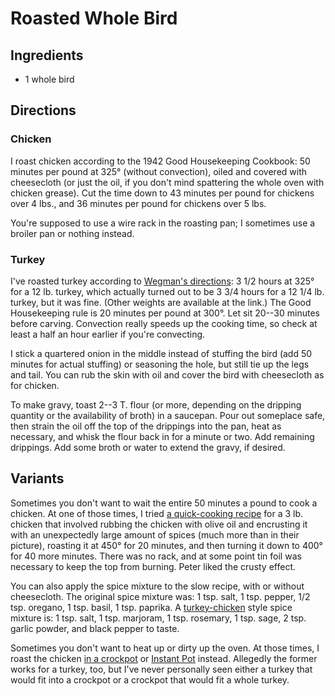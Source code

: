 [thanksgiving]: ../indices/thanksgiving.html

# Roasted Whole Bird

## Ingredients

* 1 whole bird

## Directions

### Chicken

I roast chicken according to the 1942 Good Housekeeping Cookbook: 50 minutes per pound at 325° (without convection), oiled and covered with cheesecloth (or just the oil, if you don't mind spattering the whole oven with chicken grease).  Cut the time down to 43 minutes per pound for chickens over 4 lbs., and 36 minutes per pound for chickens over 5 lbs.

You're supposed to use a wire rack in the roasting pan; I sometimes use a broiler pan or nothing instead.

### Turkey

I've roasted turkey according to [Wegman's directions](https://shop.wegmans.com/recipes/49/roasted-turkey):  3 1/2 hours at 325° for a 12 lb. turkey, which actually turned out to be 3 3/4 hours for a 12 1/4 lb. turkey, but it was fine.  (Other weights are available at the link.)   The Good Housekeeping rule is 20 minutes per pound at 300°.  Let sit 20--30 minutes before carving.  Convection really speeds up the cooking time, so check at least a half an hour earlier if you're convecting.

I stick a quartered onion in the middle instead of stuffing the bird (add 50 minutes for actual stuffing) or seasoning the hole, but still tie up the legs and tail.  You can rub the skin with oil and cover the bird with cheesecloth as for chicken.

To make gravy, toast 2--3 T. flour (or more, depending on the dripping quantity or the availability of broth) in a saucepan.  Pour out someplace safe, then strain the oil off the top of the drippings into the pan, heat as necessary, and whisk the flour back in for a minute or two.  Add remaining drippings.  Add some broth or water to extend the gravy, if desired.

## Variants

Sometimes you don't want to wait the entire 50 minutes a pound to cook a chicken.  At one of those times, I tried [a quick-cooking recipe](http://www.food.com/recipe/moist-roasted-whole-chicken-330734) for a 3 lb. chicken that involved rubbing the chicken with olive oil and encrusting it with an unexpectedly large amount of spices (much more than in their picture), roasting it at 450° for 20 minutes, and then turning it down to 400° for 40 more minutes.  There was no rack, and at some point tin foil was necessary to keep the top from burning.  Peter liked the crusty effect.

You can also apply the spice mixture to the slow recipe, with or without cheesecloth.  The original spice mixture was: 1 tsp. salt, 1 tsp. pepper, 1/2 tsp. oregano, 1 tsp. basil, 1 tsp. paprika.    A [turkey-chicken](../poultry/turkeyChicken.md) style spice mixture is: 1 tsp. salt, 1 tsp. marjoram, 1 tsp. rosemary, 1 tsp. sage, 2 tsp. garlic powder, and black pepper to taste.

Sometimes you don't want to heat up or dirty up the oven.  At those times, I roast the chicken [in a crockpot](../poultry/crockpotRoastedChicken.md) or [Instant Pot](../poultry/ipChicken.md) instead.  Allegedly the former works for a turkey, too, but I've never personally seen either a turkey that would fit into a crockpot or a crockpot that would fit a whole turkey.
